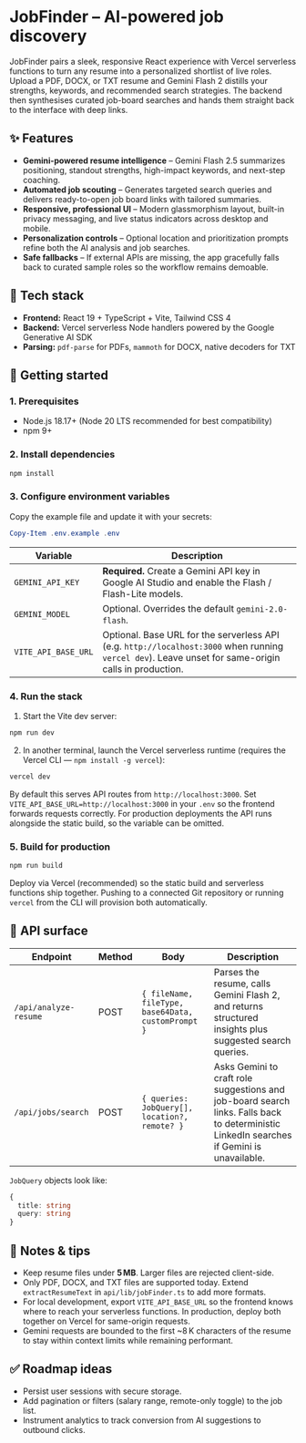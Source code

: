 # JobFinder – AI-powered job discovery

JobFinder pairs a sleek, responsive React experience with Vercel serverless functions to turn any resume into a personalized shortlist of live roles. Upload a PDF, DOCX, or TXT resume and Gemini Flash 2 distills your strengths, keywords, and recommended search strategies. The backend then synthesises curated job-board searches and hands them straight back to the interface with deep links.

## ✨ Features

- **Gemini-powered resume intelligence** – Gemini Flash 2.5 summarizes positioning, standout strengths, high-impact keywords, and next-step coaching.
- **Automated job scouting** – Generates targeted search queries and delivers ready-to-open job board links with tailored summaries.
- **Responsive, professional UI** – Modern glassmorphism layout, built-in privacy messaging, and live status indicators across desktop and mobile.
- **Personalization controls** – Optional location and prioritization prompts refine both the AI analysis and job searches.
- **Safe fallbacks** – If external APIs are missing, the app gracefully falls back to curated sample roles so the workflow remains demoable.

## 🧱 Tech stack

- **Frontend:** React 19 + TypeScript + Vite, Tailwind CSS 4
- **Backend:** Vercel serverless Node handlers powered by the Google Generative AI SDK
- **Parsing:** `pdf-parse` for PDFs, `mammoth` for DOCX, native decoders for TXT

## 🚀 Getting started

### 1. Prerequisites

- Node.js 18.17+ (Node 20 LTS recommended for best compatibility)
- npm 9+

### 2. Install dependencies

```powershell
npm install
```

### 3. Configure environment variables

Copy the example file and update it with your secrets:

```powershell
Copy-Item .env.example .env
```

| Variable | Description |
| --- | --- |
| `GEMINI_API_KEY` | **Required.** Create a Gemini API key in Google AI Studio and enable the Flash / Flash-Lite models. |
| `GEMINI_MODEL` | Optional. Overrides the default `gemini-2.0-flash`. |
| `VITE_API_BASE_URL` | Optional. Base URL for the serverless API (e.g. `http://localhost:3000` when running `vercel dev`). Leave unset for same-origin calls in production. |

### 4. Run the stack

1. Start the Vite dev server:

  ```powershell
  npm run dev
  ```

2. In another terminal, launch the Vercel serverless runtime (requires the Vercel CLI — `npm install -g vercel`):

  ```powershell
  vercel dev
  ```

  By default this serves API routes from `http://localhost:3000`. Set `VITE_API_BASE_URL=http://localhost:3000` in your `.env` so the frontend forwards requests correctly. For production deployments the API runs alongside the static build, so the variable can be omitted.

### 5. Build for production

```powershell
npm run build
```

Deploy via Vercel (recommended) so the static build and serverless functions ship together. Pushing to a connected Git repository or running `vercel` from the CLI will provision both automatically.

## 🔌 API surface

| Endpoint | Method | Body | Description |
| --- | --- | --- | --- |
| `/api/analyze-resume` | POST | `{ fileName, fileType, base64Data, customPrompt }` | Parses the resume, calls Gemini Flash 2, and returns structured insights plus suggested search queries. |
| `/api/jobs/search` | POST | `{ queries: JobQuery[], location?, remote? }` | Asks Gemini to craft role suggestions and job-board search links. Falls back to deterministic LinkedIn searches if Gemini is unavailable. |

`JobQuery` objects look like:

```ts
{
  title: string
  query: string
}
```

## 📝 Notes & tips

- Keep resume files under **5 MB**. Larger files are rejected client-side.
- Only PDF, DOCX, and TXT files are supported today. Extend `extractResumeText` in `api/lib/jobFinder.ts` to add more formats.
- For local development, export `VITE_API_BASE_URL` so the frontend knows where to reach your serverless functions. In production, deploy both together on Vercel for same-origin requests.
- Gemini requests are bounded to the first ~8 K characters of the resume to stay within context limits while remaining performant.

## ✅ Roadmap ideas

- Persist user sessions with secure storage.
- Add pagination or filters (salary range, remote-only toggle) to the job list.
- Instrument analytics to track conversion from AI suggestions to outbound clicks.
